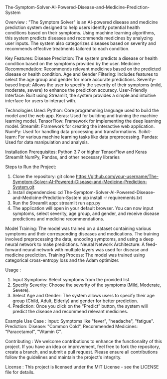 The-Symptom-Solver-AI-Powered-Disease-and-Medicine-Prediction-System

Overview :
"The Symptom Solver" is an AI-powered disease and medicine prediction system designed to help users identify potential health conditions based on their symptoms. Using machine learning algorithms, this system predicts diseases and recommends medicines by analyzing user inputs. The system also categorizes diseases based on severity and recommends effective treatments tailored to each condition.

Key Features:
Disease Prediction: The system predicts a disease or health condition based on the symptoms provided by the user.
Medicine Recommendation: Recommends relevant medicines based on the predicted disease or health condition.
Age and Gender Filtering: Includes features to select the age group and gender for more accurate predictions.
Severity-based Input: Allows the user to specify the severity of their symptoms (mild, moderate, severe) to enhance the prediction accuracy.
User-Friendly Interface: Built using Streamlit, the system provides a simple and intuitive interface for users to interact with.

Technologies Used:
Python: Core programming language used to build the model and the web app.
Keras: Used for building and training the machine learning model.
TensorFlow: Framework for implementing the deep learning model.
Streamlit: Framework for creating the interactive web application.
NumPy: Used for handling data processing and transformations.
Scikit-learn: For various machine learning tasks like data preprocessing.
Pandas: Used for data manipulation and analysis.

Installation
Prerequisites:
Python 3.7 or higher
TensorFlow and Keras
Streamlit
NumPy, Pandas, and other necessary libraries

Steps to Run the Project:
1) Clone the repository: 
git clone https://github.com/your-username/The-Symptom-Solver-AI-Powered-Disease-and-Medicine-Prediction-System.git
2) Install dependencies:
cd The-Symptom-Solver-AI-Powered-Disease-and-Medicine-Prediction-System
pip install -r requirements.txt
3) Run the Streamlit app:
streamlit run app.py
4) The application will open in your default browser. You can now input symptoms, select severity, age group, and gender, and receive disease predictions and medicine recommendations.

Model Training:
The model was trained on a dataset containing various symptoms and their corresponding diseases and medications. The training involved preprocessing the data, encoding symptoms, and using a deep neural network to make predictions.
Neural Network Architecture: A feed-forward neural network with multiple layers was used for disease and medicine prediction.
Training Process: The model was trained using categorical cross-entropy loss and the Adam optimizer.

Usage :
1) Input Symptoms: Select symptoms from the provided list.
2) Specify Severity: Choose the severity of the symptoms (Mild, Moderate, Severe).
3) Select Age and Gender: The system allows users to specify their age group (Child, Adult, Elderly) and gender for better prediction.
4) Prediction: Once you click on the “Predict” button, the system will predict the disease and recommend relevant medicines.

Example Use Case :
Input: Symptoms like "fever", "headache", "fatigue".
Prediction: Disease: "Common Cold", Recommended Medicines: "Paracetamol", "Vitamin C".

Contributing :
We welcome contributions to enhance the functionality of this project. If you have an idea or improvement, feel free to fork the repository, create a branch, and submit a pull request. Please ensure all contributions follow the guidelines and maintain the project's integrity.

License : 
This project is licensed under the MIT License - see the LICENSE file for details.
